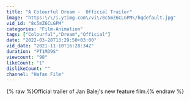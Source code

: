 ```yaml
---
title: "A Colourful Dream -  Official Trailer"
image: "https:\/\/i.ytimg.com\/vi\/8c5mZ6CLGPM\/hqdefault.jpg"
vid_id: "8c5mZ6CLGPM"
categories: "Film-Animation"
tags: ["Colourful","Dream","Official"]
date: "2022-03-28T13:29:50+03:00"
vid_date: "2021-11-10T16:28:34Z"
duration: "PT1M39S"
viewcount: "98"
likeCount: "1"
dislikeCount: ""
channel: "Hafan Film"
---
```

{% raw %}Official trailer of Jan Balej's new feature film.{% endraw %}
